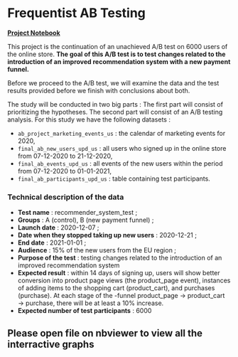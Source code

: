 
# **Frequentist AB Testing**

**[Project Notebook](https://github.com/trezaim13/Practicum100-Portfolio/blob/main/Frequentist-AB-Testing/Frequentist-AB-Test.ipynb)**

This project is the continuation of an unachieved A/B test on 6000 users of the online store. **The goal of this A/B test is to test changes related to the introduction of an improved recommendation system with a new payment funnel.** 
    
Before we proceed to the A/B test, we will examine the data and the test results provided before we finish with conclusions about both.

The study will be conducted in two big parts : The first part will consist of prioritizing the hypotheses. The second part will consist of an A/B testing analysis. For this study we have the following datasets :
* `ab_project_marketing_events_us` : the calendar of marketing events for 2020,
* `final_ab_new_users_upd_us` : all users who signed up in the online store from 07-12-2020 to  21-12-2020, 
* `final_ab_events_upd_us` : all events of the new users within the period from 07-12-2020 to 01-01-2021, 
* `final_ab_participants_upd_us` : table containing test participants. 

### Technical description of the data

- **Test name** : recommender_system_test ;
- **Groups** : А (control), B (new payment funnel) ;
- **Launch date** : 2020-12-07 ;
- **Date when they stopped taking up new users** : 2020-12-21 ;
- **End date** : 2021-01-01 ;
- **Audience** : 15% of the new users from the EU region ;
- **Purpose of the test** : testing changes related to the introduction of an improved recommendation system 
- **Expected result** : within 14 days of signing up, users will show better conversion into product page views (the product_page event), instances of adding items to the shopping cart (product_cart), and purchases (purchase). At each stage of the -funnel product_page → product_cart → purchase, there will be at least a 10% increase.
- **Expected number of test participants** : 6000

## Please open file on nbviewer to view all the interractive graphs
